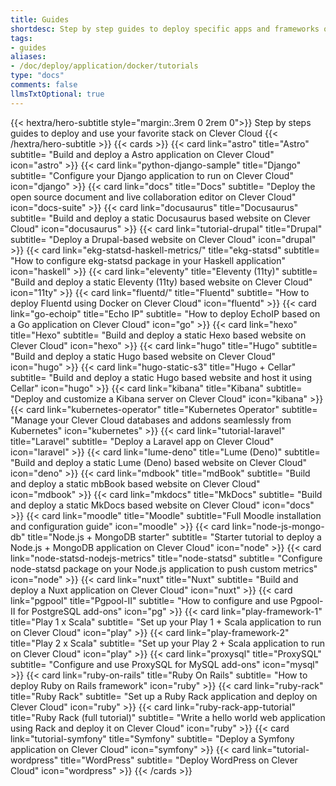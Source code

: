 ```yaml
---
title: Guides
shortdesc: Step by step guides to deploy specific apps and frameworks on Clever Cloud
tags:
- guides
aliases:
- /doc/deploy/application/docker/tutorials
type: "docs"
comments: false
llmsTxtOptional: true
---
```


{{< hextra/hero-subtitle style="margin:.3rem 0 2rem 0">}}
  Step by steps guides to deploy and use your favorite stack on Clever Cloud
{{< /hextra/hero-subtitle >}}
{{< cards >}}
  {{< card link="astro" title="Astro" subtitle= "Build and deploy a Astro application on Clever Cloud" icon="astro" >}}
  {{< card link="python-django-sample" title="Django" subtitle= "Configure your Django application to run on Clever Cloud" icon="django" >}}
  {{< card link="docs" title="Docs" subtitle= "Deploy the open source document and live collaboration editor on Clever Cloud" icon="docs-suite" >}}
  {{< card link="docusaurus" title="Docusaurus" subtitle= "Build and deploy a static Docusaurus based website on Clever Cloud" icon="docusaurus" >}}
  {{< card link="tutorial-drupal" title="Drupal" subtitle= "Deploy a Drupal-based website on Clever Cloud" icon="drupal" >}}
  {{< card link="ekg-statsd-haskell-metrics/" title="ekg-statsd" subtitle= "How to configure ekg-statsd package in your Haskell application" icon="haskell" >}}
  {{< card link="eleventy" title="Eleventy (11ty)" subtitle= "Build and deploy a static Eleventy (11ty) based website on Clever Cloud" icon="11ty" >}}
  {{< card link="fluentd/" title="Fluentd" subtitle= "How to deploy Fluentd using Docker on Clever Cloud" icon="fluentd" >}}
  {{< card link="go-echoip" title="Echo IP" subtitle= "How to deploy EchoIP based on a Go application on Clever Cloud" icon="go" >}}
  {{< card link="hexo" title="Hexo" subtitle= "Build and deploy a static Hexo based website on Clever Cloud" icon="hexo" >}}
  {{< card link="hugo" title="Hugo" subtitle= "Build and deploy a static Hugo based website on Clever Cloud" icon="hugo" >}}
  {{< card link="hugo-static-s3" title="Hugo + Cellar" subtitle= "Build and deploy a static Hugo based website and host it using Cellar" icon="hugo" >}}
  {{< card link="kibana" title="Kibana" subtitle= "Deploy and customize a Kibana server on Clever Cloud" icon="kibana" >}}
  {{< card link="kubernetes-operator" title="Kubernetes Operator" subtitle= "Manage your Clever Cloud databases and addons seamlessly from Kubernetes" icon="kubernetes" >}}
  {{< card link="tutorial-laravel" title="Laravel" subtitle= "Deploy a Laravel app on Clever Cloud" icon="laravel" >}}
  {{< card link="lume-deno" title="Lume (Deno)" subtitle= "Build and deploy a static Lume (Deno) based website on Clever Cloud" icon="deno" >}}
  {{< card link="mdbook" title="mdBook" subtitle= "Build and deploy a static mbBook based website on Clever Cloud" icon="mdbook" >}}
  {{< card link="mkdocs" title="MkDocs" subtitle= "Build and deploy a static MkDocs based website on Clever Cloud" icon="docs" >}}
  {{< card link="moodle" title="Moodle" subtitle="Full Moodle installation and configuration guide" icon="moodle" >}}
  {{< card link="node-js-mongo-db" title="Node.js + MongoDB starter" subtitle= "Starter tutorial to deploy a Node.js + MongoDB application on Clever Cloud" icon="node" >}}
  {{< card link="node-statsd-nodejs-metrics" title="node-statsd" subtitle= "Configure node-statsd package on your Node.js application to push custom metrics" icon="node" >}}
  {{< card link="nuxt" title="Nuxt" subtitle= "Build and deploy a Nuxt application on Clever Cloud" icon="nuxt" >}}
  {{< card link="pgpool" title="Pgpool-II" subtitle= "How to configure and use Pgpool-II for PostgreSQL add-ons" icon="pg" >}}
  {{< card link="play-framework-1" title="Play 1 x Scala" subtitle= "Set up your Play 1 + Scala application to run on Clever Cloud" icon="play" >}}
  {{< card link="play-framework-2" title="Play 2 x Scala" subtitle= "Set up your Play 2 + Scala application to run on Clever Cloud" icon="play" >}}
  {{< card link="proxysql" title="ProxySQL" subtitle= "Configure and use ProxySQL for MySQL add-ons" icon="mysql" >}}
  {{< card link="ruby-on-rails" title="Ruby On Rails" subtitle= "How to deploy Ruby on Rails framework" icon="ruby" >}}
  {{< card link="ruby-rack" title="Ruby Rack" subtitle= "Set up a Ruby Rack application and deploy on Clever Cloud" icon="ruby" >}}
  {{< card link="ruby-rack-app-tutorial" title="Ruby Rack (full tutorial)" subtitle= "Write a hello world web application using Rack and deploy it on Clever Cloud" icon="ruby" >}}
  {{< card link="tutorial-symfony" title="Symfony" subtitle= "Deploy a Symfony application on Clever Cloud" icon="symfony" >}}
  {{< card link="tutorial-wordpress" title="WordPress" subtitle= "Deploy WordPress on Clever Cloud" icon="wordpress" >}}
{{< /cards >}}

